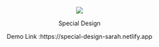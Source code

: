 <p align="center">
    <img src="/imgs/sp-design.gif">

</p>
<p align="center">
 Special Design
</p>
<p align="center">
 Demo Link :https://special-design-sarah.netlify.app
</p>